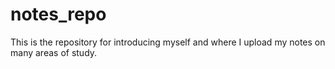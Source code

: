 # notes_repo
This is the repository for introducing myself and where I upload my notes on many areas of study.
